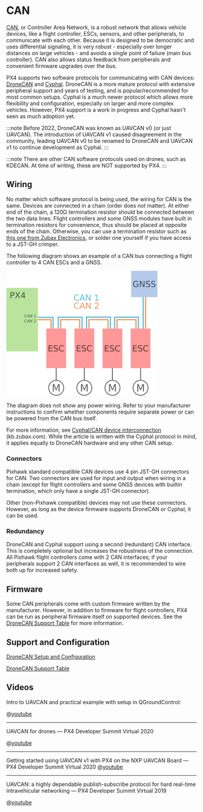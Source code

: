 # CAN

[CAN](https://en.wikipedia.org/CAN_bus), or Controller Area Network, is a robust network that allows vehicle devices, like a flight controller, ESCs, sensors, and other peripherals, to communicate with each other. Because it is designed to be democratic and uses differential signaling, it is very robust - especially over longer distances on large vehicles - and avoids a single point of failure (main bus controller). CAN also allows status feedback from peripherals and convenient firmware upgrades over the bus.

PX4 supports two software protocols for communicating with CAN devices: [DroneCAN](https://dronecan.github.io) and [Cyphal](https://opencyphal.org). DroneCAN is a more mature protocol with extensive peripheral support and years of testing, and is popular/recommended for most common setups. Cyphal is a much newer protocol which allows more flexibility and configuration, especially on larger and more complex vehicles. However, PX4 support is a work in progress and Cyphal hasn't seen as much adoption yet.

:::note
Before 2022, DroneCAN was known as UAVCAN v0 (or just UAVCAN). The introduction of UAVCAN v1 caused disagreement in the community, leading UAVCAN v0 to be renamed to DroneCAN and UAVCAN v1 to continue development as Cyphal.
:::

:::note
There are other CAN software protocols used on drones, such as KDECAN. At time of writing, these are NOT supported by PX4.
:::

## Wiring

No matter which software protocol is being used, the wiring for CAN is the same. Devices are connected in a chain (order does not matter). At either end of the chain, a 120Ω termination resistor should be connected between the two data lines. Flight controllers and some GNSS modules have built in termination resistors for convenience, thus should be placed at opposite ends of the chain. Otherwise, you can use a termination resistor such as [this one from Zubax Electronics](https://shop.zubax.com/products/uavcan-micro-termination-plug?variant=6007985111069), or solder one yourself if you have access to a JST-GH crimper.

The following diagram shows an example of a CAN bus connecting a flight controller to 4 CAN ESCs and a GNSS.

![CAN Wiring](../../assets/can/uavcan_wiring.png)

The diagram does not show any power wiring. Refer to your manufacturer instructions to confirm whether components require separate power or can be powered from the CAN bus itself.

For more information, see [Cyphal/CAN device interconnection](https://kb.zubax.com/pages/viewpage.action?pageId=2195476) (kb.zubax.com). While the article is written with the Cyphal protocol in mind, it applies equally to DroneCAN hardware and any other CAN setup.

### Connectors
Pixhawk standard compatible CAN devices use 4 pin JST-GH connectors for CAN. Two connectors are used for input and output when wiring in a chain (except for flight controllers and some GNSS devices with builtin termination, which only have a single JST-GH connector).

Other (non-Pixhawk compatible) devices may not use these connectors. However, as long as the device firmware supports DroneCAN or Cyphal, it can be used.

### Redundancy
DroneCAN and Cyphal support using a second (redundant) CAN interface. This is completely optional but increases the robustness of the connection. All Pixhawk flight controllers come with 2 CAN interfaces; if your peripherals support 2 CAN interfaces as well, it is recommended to wire both up for increased safety.

## Firmware
Some CAN peripherals come with custom firmware written by the manufacturer. However, in addition to firmware for flight controllers, PX4 can be run as peripheral firmware itself on supported devices. See the [DroneCAN Support Table](../can/dronecan/support.md) for more information.

## Support and Configuration
[DroneCAN Setup and Configuration](../can/dronecan/README.md)

[DroneCAN Support Table](../can/dronecan/support.md)

## Videos

Intro to UAVCAN and practical example with setup in QGroundControl:

@[youtube](https://youtu.be/IZMTq9fTiOM)

----
UAVCAN for drones — PX4 Developer Summit Virtual 2020

@[youtube](https://youtu.be/6Bvtn_g8liU)

----

Getting started using UAVCAN v1 with PX4 on the NXP UAVCAN Board — PX4 Developer Summit Virtual 2020
@[youtube](https://youtu.be/MwdHwjaXYKs)

----
UAVCAN: a highly dependable publish-subscribe protocol for hard real-time intravehicular networking  — PX4 Developer Summit Virtual 2019

@[youtube](https://youtu.be/MBtROivYPik)
